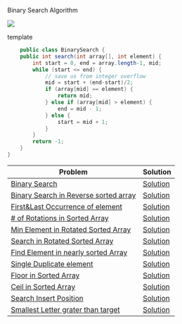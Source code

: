 Binary Search Algorithm

<img src="https://res.cloudinary.com/practicaldev/image/fetch/s--Uj818KRw--/c_imagga_scale,f_auto,fl_progressive,h_420,q_auto,w_1000/https://dev-to-uploads.s3.amazonaws.com/i/5hsod7t93v85b23rk671.png"></img>

template
```java
    public class BinarySearch {
    public int search(int array[], int element) {
        int start = 0, end = array.length-1, mid;
        while (start <= end) {
            // save us from integer overflow
            mid = start + (end-start)/2;
            if (array[mid] == element) {
                return mid;
            } else if (array[mid] > element) {
                end = mid - 1;
            } else {
                start = mid + 1;
            }
        }
        return -1;
    }
}
```
|Problem|Solution|
--------|--------
|[Binary Search](https://leetcode.com/problems/binary-search/)| [Solution](https://github.com/ravindra-gadiparthi/algorithm/blob/main/src/org/algo/binarysearch/basic/BinarySearch.java)
|[Binary Search in Reverse sorted array](https://www.geeksforgeeks.org/search-an-element-in-a-reverse-sorted-array/)| [Solution](https://github.com/ravindra-gadiparthi/algorithm/blob/main/src/org/algo/binarysearch/patterns/BinarySearchOnReverseSortedArray.java)
|[First&Last Occurrence of element](https://leetcode.com/problems/find-first-and-last-position-of-element-in-sorted-array/)|[Solution](https://github.com/ravindra-gadiparthi/algorithm/blob/main/src/org/algo/binarysearch/patterns/FirstAndLastOccurrence.java)|
|[# of Rotations in Sorted Array](https://www.geeksforgeeks.org/find-rotation-count-rotated-sorted-array/)|[Solution](https://github.com/ravindra-gadiparthi/algorithm/blob/main/src/org/algo/binarysearch/patterns/RotationInSortedArray.java)|
|[Min Element in Rotated Sorted Array](https://leetcode.com/problems/find-minimum-in-rotated-sorted-array/)|[Solution](https://github.com/ravindra-gadiparthi/algorithm/blob/main/src/org/algo/binarysearch/patterns/RotationInSortedArray.java)|
|[Search in Rotated Sorted Array](https://leetcode.com/problems/search-in-rotated-sorted-array/)|[Solution](https://github.com/ravindra-gadiparthi/algorithm/blob/main/src/org/algo/binarysearch/patterns/FindElementInRotatedSortedArray.java)|
|[Find Element in nearly sorted Array](https://www.geeksforgeeks.org/search-almost-sorted-array/)|[Solution](https://github.com/ravindra-gadiparthi/algorithm/blob/main/src/org/algo/binarysearch/patterns/FindElementInNearlySortedArray.java)|
|[Single Duplicate element](https://leetcode.com/problems/search-in-rotated-sorted-array/)|[Solution](https://github.com/ravindra-gadiparthi/algorithm/blob/main/src/org/algo/binarysearch/patterns/SingleNonDuplicateValue.java)|
|[Floor in Sorted Array](https://www.geeksforgeeks.org/floor-in-a-sorted-array/)|[Solution](https://github.com/ravindra-gadiparthi/algorithm/blob/main/src/org/algo/binarysearch/patterns/FloorInSortedArray.java)|
|[Ceil in Sorted Array](https://www.geeksforgeeks.org/ceiling-in-a-sorted-array/)|[Solution](https://github.com/ravindra-gadiparthi/algorithm/blob/main/src/org/algo/binarysearch/patterns/CeilInSortedArray.java)|
|[Search Insert Position](https://leetcode.com/problems/search-insert-position/)|[Solution](https://github.com/ravindra-gadiparthi/algorithm/blob/main/src/org/algo/binarysearch/patterns/SearchInsertPosition.java)|
|[Smallest Letter grater than target](https://leetcode.com/problems/find-smallest-letter-greater-than-target/)|[Solution](https://github.com/ravindra-gadiparthi/algorithm/blob/main/src/org/algo/binarysearch/patterns/FindNextAlphabet.java)|

